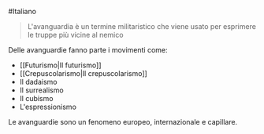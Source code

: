 #Italiano 

>L'avanguardia è un termine militaristico che viene usato per esprimere le truppe più vicine al nemico

Delle avanguardie fanno parte i movimenti come:
- [[Futurismo|Il futurismo]]
- [[Crepuscolarismo|Il crepuscolarismo]]
- Il dadaismo
- Il surrealismo
- Il cubismo
- L'espressionismo

Le avanguardie sono un fenomeno europeo, internazionale e capillare.

